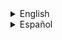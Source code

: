 <details><summary>English</summary>
<p>

### weapon_displacer

![image](../../../images/weapon_displacer.png)

Soporta la base [weapon_](weapon_.md)

### CVars

- weaponmode_displacer
  - 1 El ataque terciario se puede utilizar

- sk_plr_displacer_other
  - Daño de el arma al disparar.
  
 - sk_plr_displacer_radius
   - Radio de daño

### Capacidad

Cantidad de munición: Sin recarga

Capacidad maxima: 100

### Tipo de munición

| ammo_gaussclip |
| :---: |
| ![image](../../../images/ammo_gaussclip.png) |

- Ataque primario
  - Consume 20 de munición, al golpear a un objetivo, en el mayor de los casos este desaparecerá
  
- Ataque secundario
  - Consume 60 de munición, teletransporta a el portador a un lugar previamente especificado por el mapper
  
- Ataque terciario
  - Consume 50 de munición, igual al ataque primario pero mas poderoso y rapido, sin embargo tarda mas en disparar

</p>
</details>


























<details><summary>Español</summary>
<p>

### weapon_displacer

![image](../../../images/weapon_displacer.png)

Soporta la base [weapon_](weapon_.md)

### CVars

- weaponmode_displacer
  - 1 El ataque terciario se puede utilizar

- sk_plr_displacer_other
  - Daño de el arma al disparar.
  
 - sk_plr_displacer_radius
   - Radio de daño

### Capacidad

Cantidad de munición: Sin recarga

Capacidad maxima: 100

### Tipo de munición

| ammo_gaussclip |
| :---: |
| ![image](../../../images/ammo_gaussclip.png) |

- Ataque primario
  - Consume 20 de munición, al golpear a un objetivo, en el mayor de los casos este desaparecerá
  
- Ataque secundario
  - Consume 60 de munición, teletransporta a el portador a un lugar previamente especificado por el mapper
  
- Ataque terciario
  - Consume 50 de munición, igual al ataque primario pero mas poderoso y rapido, sin embargo tarda mas en disparar

</p>
</details>
